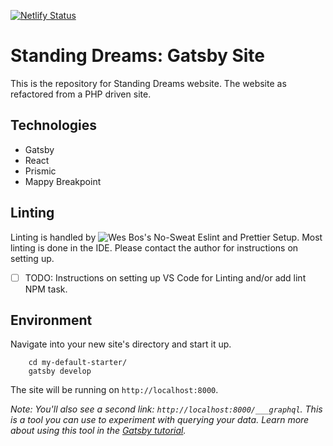 [![Netlify Status](https://api.netlify.com/api/v1/badges/4d176678-662e-461d-88c6-bd46cc080dec/deploy-status)](https://app.netlify.com/sites/thirsty-williams-2f0ec0/deploys)

# Standing Dreams: Gatsby Site
This is the repository for Standing Dreams website. The website as refactored from a PHP driven site.

## Technologies
- Gatsby
- React
- Prismic
- Mappy Breakpoint

## Linting
Linting is handled by ![Wes Bos's No-Sweat Eslint and Prettier Setup](https://github.com/wesbos/eslint-config-wesbos). Most linting is done in the IDE. Please contact the author for instructions on setting up.

- [ ] TODO: Instructions on setting up VS Code for Linting and/or add lint NPM task.

## Environment
Navigate into your new site's directory and start it up.

```shell
	cd my-default-starter/
	gatsby develop
```

The site will be running on `http://localhost:8000`.

 _Note: You'll also see a second link: _`http://localhost:8000/___graphql`_. This is a tool you can use to experiment with querying your data. Learn more about using this tool in the [Gatsby tutorial](https://www.gatsbyjs.org/tutorial/part-five/#introducing-graphiql)._